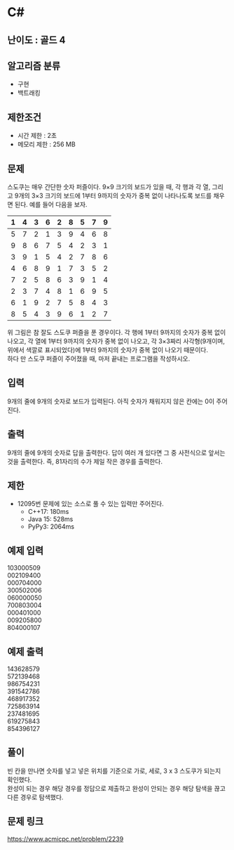# C#

## 난이도 : 골드 4

## 알고리즘 분류
  - 구현
  - 백트래킹

## 제한조건
  - 시간 제한 : 2초
  - 메모리 제한 : 256 MB

## 문제
스도쿠는 매우 간단한 숫자 퍼즐이다. 9×9 크기의 보드가 있을 때, 각 행과 각 열, 그리고 9개의 3×3 크기의 보드에 1부터 9까지의 숫자가 중복 없이 나타나도록 보드를 채우면 된다. 예를 들어 다음을 보자.<br/>

|1|4|3|6|2|8|5|7|9|
|:---:|:---:|:---:|:---:|:---:|:---:|:---:|:---:|:---:|
|5|7|2|1|3|9|4|6|8|
|9|8|6|7|5|4|2|3|1|
|3|9|1|5|4|2|7|8|6|
|4|6|8|9|1|7|3|5|2|
|7|2|5|8|6|3|9|1|4|
|2|3|7|4|8|1|6|9|5|
|6|1|9|2|7|5|8|4|3|
|8|5|4|3|9|6|1|2|7|

위 그림은 참 잘도 스도쿠 퍼즐을 푼 경우이다. 각 행에 1부터 9까지의 숫자가 중복 없이 나오고, 각 열에 1부터 9까지의 숫자가 중복 없이 나오고, 각 3×3짜리 사각형(9개이며, 위에서 색깔로 표시되었다)에 1부터 9까지의 숫자가 중복 없이 나오기 때문이다.<br/>
하다 만 스도쿠 퍼즐이 주어졌을 때, 마저 끝내는 프로그램을 작성하시오.<br/>


## 입력
9개의 줄에 9개의 숫자로 보드가 입력된다. 아직 숫자가 채워지지 않은 칸에는 0이 주어진다.<br/>


## 출력
9개의 줄에 9개의 숫자로 답을 출력한다. 답이 여러 개 있다면 그 중 사전식으로 앞서는 것을 출력한다. 즉, 81자리의 수가 제일 작은 경우를 출력한다.<br/>


## 제한
  - 12095번 문제에 있는 소스로 풀 수 있는 입력만 주어진다.
    - C++17: 180ms
    - Java 15: 528ms
    - PyPy3: 2064ms


## 예제 입력
103000509<br/>
002109400<br/>
000704000<br/>
300502006<br/>
060000050<br/>
700803004<br/>
000401000<br/>
009205800<br/>
804000107<br/>

## 예제 출력
143628579<br/>
572139468<br/>
986754231<br/>
391542786<br/>
468917352<br/>
725863914<br/>
237481695<br/>
619275843<br/>
854396127<br/>

## 풀이
빈 칸을 만나면 숫자를 넣고 넣은 위치를 기준으로 가로, 세로, 3 x 3 스도쿠가 되는지 확인했다.<br/>
완성이 되는 경우 해당 경우를 정답으로 제출하고 완성이 안되는 경우 해당 탐색을 끊고 다른 경우로 탐색했다.<br/>


## 문제 링크
https://www.acmicpc.net/problem/2239